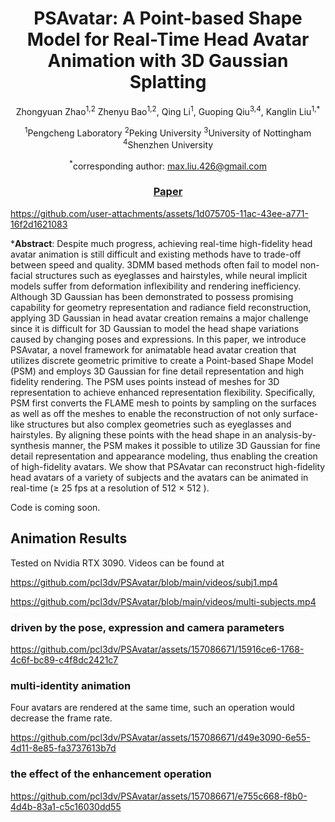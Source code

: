 <div align="center">

#  PSAvatar: A Point-based Shape Model for Real-Time Head Avatar Animation with 3D Gaussian Splatting
Zhongyuan Zhao<sup>1,2</sup> Zhenyu Bao<sup>1,2</sup>, Qing Li<sup>1</sup>, Guoping Qiu<sup>3,4</sup>, Kanglin Liu<sup>1,*</sup>

<sup>1</sup>Pengcheng Laboratory    <sup>2</sup>Peking University    <sup>3</sup>University of Nottingham    <sup>4</sup>Shenzhen University

<sup>*</sup>corresponding author: max.liu.426@gmail.com

### [Paper](https://arxiv.org/abs/2401.12900)

</div>

https://github.com/user-attachments/assets/1d075705-11ac-43ee-a771-16f2d1621083

***Abstract**: 	Despite much progress, achieving real-time high-fidelity head avatar animation is still difficult and existing methods have to trade-off between speed and quality. 3DMM based methods often fail to model non-facial structures such as eyeglasses and hairstyles, while neural implicit models suffer from deformation inflexibility and rendering inefficiency. Although 3D Gaussian has been demonstrated to possess promising capability for geometry representation and radiance field reconstruction, applying 3D Gaussian in head avatar creation remains a major challenge since it is difficult for 3D Gaussian to model the head shape variations caused by changing poses and expressions. In this paper, we introduce PSAvatar, a novel framework for animatable head avatar creation that utilizes discrete geometric primitive to create a Point-based Shape Model (PSM) and employs 3D Gaussian for fine detail representation and high fidelity rendering. The PSM uses points instead of meshes for 3D representation to achieve enhanced representation flexibility. Specifically, PSM first converts the FLAME mesh to points by sampling on the surfaces as well as off the meshes to enable the reconstruction of not only surface-like structures but also complex geometries such as eyeglasses and hairstyles. By aligning these points with the head shape in an analysis-by-synthesis manner, the PSM makes it possible to utilize 3D Gaussian for fine detail representation and appearance modeling, thus enabling the creation of high-fidelity avatars. We show that PSAvatar can reconstruct high-fidelity head avatars of a variety of subjects and the avatars can be animated in real-time ($\ge$ 25 fps at a resolution of 512 $\times$  512 ).

Code is coming soon.

## Animation Results
Tested on Nvidia RTX 3090.  Videos can be found at

https://github.com/pcl3dv/PSAvatar/blob/main/videos/subj1.mp4

https://github.com/pcl3dv/PSAvatar/blob/main/videos/multi-subjects.mp4

### driven by the pose, expression and camera parameters

https://github.com/pcl3dv/PSAvatar/assets/157086671/15916ce6-1768-4c6f-bc89-c4f8dc2421c7


### multi-identity animation
Four avatars are rendered at the same time, such an operation would decrease the frame rate.

https://github.com/pcl3dv/PSAvatar/assets/157086671/d49e3090-6e55-4d11-8e85-fa3737613b7d

### the effect of the enhancement operation

https://github.com/pcl3dv/PSAvatar/assets/157086671/e755c668-f8b0-4d4b-83a1-c5c16030dd55








